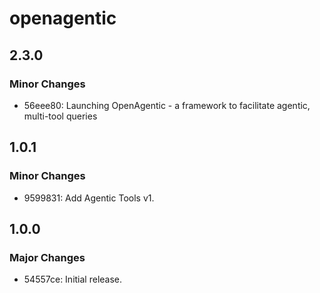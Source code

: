 # openagentic

## 2.3.0

### Minor Changes

- 56eee80: Launching OpenAgentic - a framework to facilitate agentic, multi-tool queries

## 1.0.1

### Minor Changes

- 9599831: Add Agentic Tools v1.

## 1.0.0

### Major Changes

- 54557ce: Initial release.
